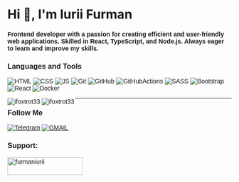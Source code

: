 <h1 >Hi 👋, I'm Iurii Furman</h1>
<span style="font-family: 'Arial'"><h4>Frontend developer  with a passion for creating efficient and user-friendly web applications. Skilled in React, TypeScript, and Node.js. Always eager to learn and improve my skills.</h4><span>

### Languages and Tools
![HTML](https://img.shields.io/badge/-HTML-000000?style=for-the-badge&logo=html5&logoColor=FF0000)
![CSS](https://img.shields.io/badge/-CSS-000000?style=for-the-badge&logo=css3&logoColor=4671D5)
![JS](https://img.shields.io/badge/-JavaScript-000000?style=for-the-badge&logo=JavaScript&logoColor=FFD300)
![Git](https://img.shields.io/badge/-Git-000000?style=for-the-badge&logo=git&logoColor=FF7400)
![GitHub](https://img.shields.io/badge/-GitHub-000000?style=for-the-badge&logo=github&logoColor=ffffff)
![GitHubActions](https://img.shields.io/badge/-GitHubActions-000000?style=for-the-badge&logo=githubactions&logoColor=ffffff)
![SASS](https://img.shields.io/badge/-SASS-000000?style=for-the-badge&logo=sass&logoColor=FF0000)
![Bootstrap](https://img.shields.io/badge/-Bootstrap-000000?style=for-the-badge&logo=bootstrap&logoColor=a900ff)
![React](https://img.shields.io/badge/-React-000000?style=for-the-badge&logo=react&logoColor=#7daafb)
![Docker](https://img.shields.io/badge/-Docker-000000?style=for-the-badge&logo=docker&logoColor=#4c70da)







<p>
  <img align="left" src="https://github-readme-stats.vercel.app/api/top-langs?username=ifoxtrot33&show_icons=true&locale=en&layout=compact" alt="ifoxtrot33" />
  <img align="left" src="https://github-readme-stats.vercel.app/api?username=ifoxtrot33&show_icons=true&locale=en" alt="ifoxtrot33" />
</p>

______________________________________________
### Follow Me
[![Telegram](https://img.shields.io/badge/-Telegram-000000?style=for-the-badge&logo=telegram&logoColor=4671D5)](https://t.me/iuriifurman)
[![GMAIL](https://img.shields.io/badge/-GMAIL-000000?style=for-the-badge&logo=gmail&logoColor=FF0000)](https://furmaniurii@gmail.com)
  
<h3 align="left">Support:</h3>
<p>
  <a href="https://www.buymeacoffee.com/furmaniurii">
    <img align="left" src="https://cdn.buymeacoffee.com/buttons/v2/default-yellow.png" height="40" width="170" alt="furmaniurii" />
  </a>
</p><br>


